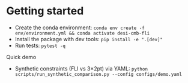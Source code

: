 # Getting started

- Create the conda environment: `conda env create -f env/environment.yml && conda activate desi-cmb-fli`
- Install the package with dev tools: `pip install -e ".[dev]"`
- Run tests: `pytest -q`

Quick demo
- Synthetic constraints (FLI vs 3×2pt) via YAML:
  `python scripts/run_synthetic_comparison.py --config configs/demo.yaml`
